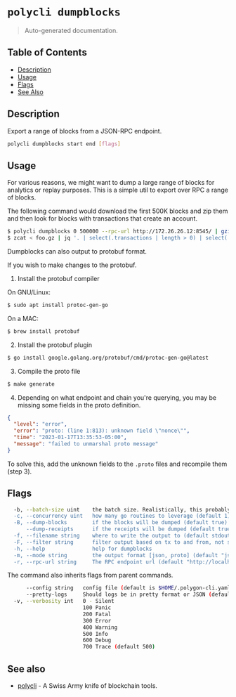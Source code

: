 # `polycli dumpblocks`

> Auto-generated documentation.

## Table of Contents

- [Description](#description)
- [Usage](#usage)
- [Flags](#flags)
- [See Also](#see-also)

## Description

Export a range of blocks from a JSON-RPC endpoint.

```bash
polycli dumpblocks start end [flags]
```

## Usage

For various reasons, we might want to dump a large range of blocks for analytics or replay purposes. This is a simple util to export over RPC a range of blocks.

The following command would download the first 500K blocks and zip them and then look for blocks with transactions that create an account.

```bash
$ polycli dumpblocks 0 500000 --rpc-url http://172.26.26.12:8545/ | gzip > foo.gz
$ zcat < foo.gz | jq '. | select(.transactions | length > 0) | select(.transactions[].to == null)'
```

Dumpblocks can also output to protobuf format.

If you wish to make changes to the protobuf.

1. Install the protobuf compiler

On GNU/Linux:

```bash
$ sudo apt install protoc-gen-go
```

On a MAC:

```bash
$ brew install protobuf
```

2. Install the protobuf plugin

```bash
$ go install google.golang.org/protobuf/cmd/protoc-gen-go@latest
```

3. Compile the proto file

```bash
$ make generate
```

4. Depending on what endpoint and chain you're querying, you may be missing some fields in the proto definition.

```json
{
  "level": "error",
  "error": "proto: (line 1:813): unknown field \"nonce\"",
  "time": "2023-01-17T13:35:53-05:00",
  "message": "failed to unmarshal proto message"
}
```

To solve this, add the unknown fields to the `.proto` files and recompile them (step 3).

## Flags

```bash
  -b, --batch-size uint    the batch size. Realistically, this probably shouldn't be bigger than 999. Most providers seem to cap at 1000. (default 150)
  -c, --concurrency uint   how many go routines to leverage (default 1)
  -B, --dump-blocks        if the blocks will be dumped (default true)
      --dump-receipts      if the receipts will be dumped (default true)
  -f, --filename string    where to write the output to (default stdout)
  -F, --filter string      filter output based on tx to and from, not setting a filter means all are allowed (default "{}")
  -h, --help               help for dumpblocks
  -m, --mode string        the output format [json, proto] (default "json")
  -r, --rpc-url string     The RPC endpoint url (default "http://localhost:8545")
```

The command also inherits flags from parent commands.

```bash
      --config string   config file (default is $HOME/.polygon-cli.yaml)
      --pretty-logs     Should logs be in pretty format or JSON (default true)
  -v, --verbosity int   0 - Silent
                        100 Panic
                        200 Fatal
                        300 Error
                        400 Warning
                        500 Info
                        600 Debug
                        700 Trace (default 500)
```

## See also

- [polycli](polycli.md) - A Swiss Army knife of blockchain tools.
